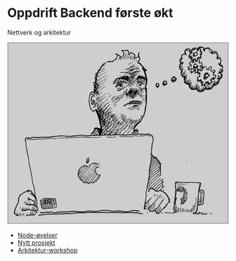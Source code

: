 # Oppdrift Backend første økt

Nettverk og arkitektur

![Refleksjon](./../img/refleksjon.png)

- [Node-øvelser](./node-%C3%B8velser.md)
- [Nytt prosjekt](./nytt-prosjekt.md)
- [Arkitektur-workshop](https://github.com/oddsund/clean-architecture)

